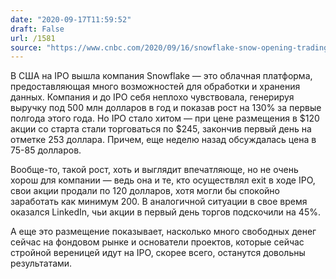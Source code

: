```yaml
---
date: "2020-09-17T11:59:52"
draft: False
url: /1581
source: "https://www.cnbc.com/2020/09/16/snowflake-snow-opening-trading-on-the-nyse.html"
---
```


В США на IPO вышла компания Snowflake — это облачная платформа, предоставляющая много возможностей для обработки и хранения данных. Компания и до IPO себя неплохо чувствовала, генерируя выручку под 500 млн долларов в год и показав рост на 130% за первые полгода этого года. Но IPO стало хитом — при цене размещения в $120 акции со старта стали торговаться по $245, закончив первый день на отметке 253 доллара. Причем, еще неделю назад обсуждалась цена в 75-85 долларов.

Вообще-то, такой рост, хоть и выглядит впечатляюще, но не очень хорош для компании — ведь она и те, кто осуществлял exit в ходе IPO, свои акции продали по 120 долларов, хотя могли бы спокойно заработать как минимум 200. В аналогичной ситуации в свое время оказался LinkedIn, чьи акции в первый день торгов подскочили на 45%. 

А еще это размещение показывает, насколько много свободных денег сейчас на фондовом рынке и основатели проектов, которые сейчас стройной вереницей идут на IPO, скорее всего, останутся довольны результатами.
